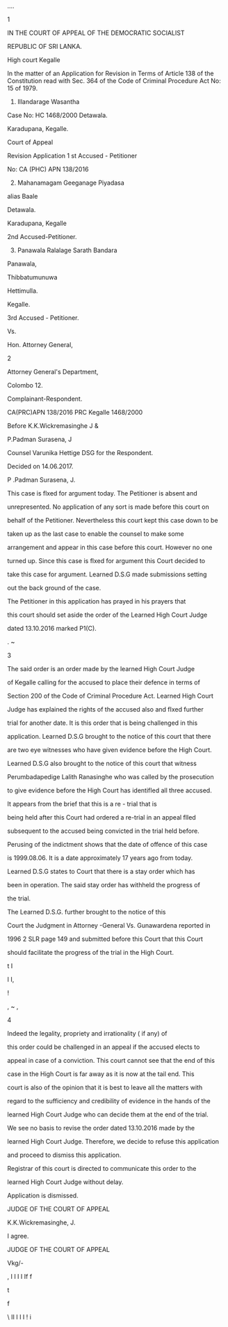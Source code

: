 ....

1

IN THE COURT OF APPEAL OF THE DEMOCRATIC SOCIALIST

REPUBLIC OF SRI LANKA.

High court Kegalle

In the matter of an Application for Revision in Terms of Article 138 of the Constitution read with Sec. 364 of the Code of Criminal Procedure Act No: 15 of 1979.

1. Illandarage Wasantha

Case No: HC 1468/2000 Detawala.

Karadupana, Kegalle.

Court of Appeal

Revision Application 1 st Accused - Petitioner

No: CA (PHC) APN 138/2016

2. Mahanamagam Geeganage Piyadasa

alias Baale

Detawala.

Karadupana, Kegalle

2nd Accused-Petitioner.

3. Panawala Ralalage Sarath Bandara

Panawala,

Thibbatumunuwa

Hettimulla.

Kegalle.

3rd Accused - Petitioner.

Vs.

Hon. Attorney General,

2

Attorney General's Department,

Colombo 12.

Complainant-Respondent.

CA(PRC)APN 138/2016 PRC Kegalle 1468/2000

Before K.K.Wickremasinghe J &

P.Padman Surasena, J

Counsel Varunika Hettige DSG for the Respondent.

Decided on 14.06.2017.

P .Padman Surasena, J.

This case is flxed for argument today. The Petitioner is absent and

unrepresented. No application of any sort is made before this court on

behalf of the Petitioner. Nevertheless this court kept this case down to be

taken up as the last case to enable the counsel to make some

arrangement and appear in this case before this court. However no one

turned up. Since this case is flxed for argument this Court decided to

take this case for argument. Learned D.S.G made submissions setting

out the back ground of the case.

The Petitioner in this application has prayed in his prayers that

this court should set aside the order of the Learned High Court Judge

dated 13.10.2016 marked P1(C).

. ~

3

The said order is an order made by the learned High Court Judge

of Kegalle calling for the accused to place their defence in terms of

Section 200 of the Code of Criminal Procedure Act. Learned High Court

Judge has explained the rights of the accused also and fIxed further

trial for another date. It is this order that is being challenged in this

application. Learned D.S.G brought to the notice of this court that there

are two eye witnesses who have given evidence before the High Court.

Learned D.S.G also brought to the notice of this court that witness

Perumbadapedige Lalith Ranasinghe who was called by the prosecution

to give evidence before the High Court has identifIed all three accused.

It appears from the brief that this is a re - trial that is

being held after this Court had ordered a re-trial in an appeal flIed

subsequent to the accused being convicted in the trial held before.

Perusing of the indictment shows that the date of offence of this case

is 1999.08.06. It is a date approximately 17 years ago from today.

Learned D.S.G states to Court that there is a stay order which has

been in operation. The said stay order has withheld the progress of

the trial.

The Learned D.S.G. further brought to the notice of this

Court the Judgment in Attorney -General Vs. Gunawardena reported in

1996 2 SLR page 149 and submitted before this Court that this Court

should facilitate the progress of the trial in the High Court.

t I

I I,

!

, ~ ,

4

Indeed the legality, propriety and irrationality ( if any) of

this order could be challenged in an appeal if the accused elects to

appeal in case of a conviction. This court cannot see that the end of this

case in the High Court is far away as it is now at the tail end. This

court is also of the opinion that it is best to leave all the matters with

regard to the sufficiency and credibility of evidence in the hands of the

learned High Court Judge who can decide them at the end of the trial.

We see no basis to revise the order dated 13.10.2016 made by the

learned High Court Judge. Therefore, we decide to refuse this application

and proceed to dismiss this application.

Registrar of this court is directed to communicate this order to the

learned High Court Judge without delay.

Application is dismissed.

JUDGE OF THE COURT OF APPEAL

K.K.Wickremasinghe, J.

I agree.

JUDGE OF THE COURT OF APPEAL

Vkg/-

, I I I I If f

t

f

\ II I I I ! i